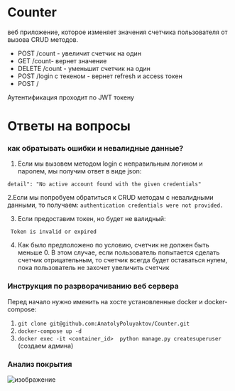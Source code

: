 # Counter 

веб приложение, которое изменяет значения счетчика пользователя от вызова CRUD методов.
- POST /count - увеличит счетчик на один
- GET /count- вернет значение
- DELETE /count - уменьшит счетчик на один
- POST /login с текеном - вернет refresh и access токен
- POST /

Аутентификация проходит по JWT токену

# Ответы на вопросы

### как обратывать ошибки и невалидные данные?
   
1. Если мы вызовем методом login с неправильным логином и паролем, мы получим  ответ в виде json:

  ``` detail": "No active account found with the given credentials" ```

2.Если мы попробуем обратиться к CRUD методам c невалидными данными, то получаем:
 ``` authentication credentials were not provided. ```

3. Если предоставим токен, но будет не валидный:

 ```  Token is invalid or expired ```

4. Как было предположено по условию, счетчик не должен быть меньше 0. В этом случае, если пользователь попытается сделать счетчик отрицательным, то счетчик всегда будет оставаться нулем, пока пользователь не захочет увеличить счетчик

### Инструкция по разрворачиванию веб сервера

Перед начало нужно именить на хосте установленные docker и docker-compose:

1. ``` git clone git@github.com:AnatolyPoluyaktov/Counter.git ```
2. ``` docker-compose up -d ```
3. ``` docker exec -it <container_id>  python manage.py createsuperuser ``` (создаем админа)

### Анализ покрытия 

![изображение](https://user-images.githubusercontent.com/41837845/132144500-a8643b67-8052-4605-8510-23a67f2a785f.png)


